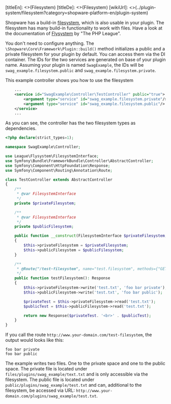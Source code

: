 [titleEn]: <>(Filesystem)
[titleDe]: <>(Filesystem)
[wikiUrl]: <>(../plugin-system/filesystem?category=shopware-platform-en/plugin-system)

Shopware has a build-in [filesystem](http://flysystem.thephpleague.com/docs/), which is also usable in your plugin.
The filesystem has many build-in functionality to work with files.
Have a look at the documentation of [Flysystem](http://flysystem.thephpleague.com/docs/) by "The PHP League".

You don't need to configure anything. 
The `\Shopware\Core\Framework\Plugin::build()` method initializes a public and a private filesystem for your plugin by default.
You can access them via the DI container.
The IDs for the two services are generated on base of your plugin name.
Assuming your plugin is named `SwagExample`, the IDs will be `swag_example.filesystem.public` and `swag_example.filesystem.private`.

This example controller shows you how to use the filesystem
```xml
    ...
    <service id="SwagExample\Controller\TestController" public="true">
        <argument type="service" id="swag_example.filesystem.private"/>
        <argument type="service" id="swag_example.filesystem.public"/>
    </service>
    ...
```
As you can see, the controller has the two filesystem types as dependencies.
```php
<?php declare(strict_types=1);

namespace SwagExample\Controller;

use League\Flysystem\FilesystemInterface;
use Symfony\Bundle\FrameworkBundle\Controller\AbstractController;
use Symfony\Component\HttpFoundation\Response;
use Symfony\Component\Routing\Annotation\Route;

class TestController extends AbstractController
{
    /**
     * @var FilesystemInterface
     */
    private $privateFilesystem;

    /**
     * @var FilesystemInterface
     */
    private $publicFilesystem;

    public function __construct(FilesystemInterface $privateFilesystem, FilesystemInterface $publicFilesystem)
    {
        $this->privateFilesystem = $privateFilesystem;
        $this->publicFilesystem = $publicFilesystem;
    }

    /**
     * @Route("/test-filesystem", name="test.filesystem", methods={"GET"})
     */
    public function testFilesystem(): Response
    {
        $this->privateFilesystem->write('test.txt', 'foo bar private');
        $this->publicFilesystem->write('test.txt', 'foo bar public');

        $privateTest = $this->privateFilesystem->read('test.txt');
        $publicTest = $this->publicFilesystem->read('test.txt');

        return new Response($privateTest. '<br>' . $publicTest);
    }
}
```
If you call the route `http://www.your-domain.com/test-filesystem`, the output would looks like this:
```text
foo bar private
foo bar public
```
The example writes two files. One to the private space and one to the public space.
The private file is located under `files/plugins/swag_example/text.txt` and is only accessible via the filesystem.
The public file is located under `public/plugins/swag_example/test.txt` and can, additional to the filesystem, be accessed via URL: `http://www.your-domain.com/plugins/swag_example/test.txt`.
